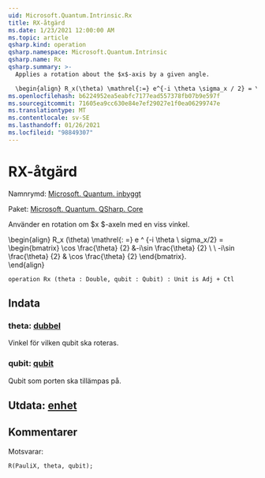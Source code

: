 ```yaml
---
uid: Microsoft.Quantum.Intrinsic.Rx
title: RX-åtgärd
ms.date: 1/23/2021 12:00:00 AM
ms.topic: article
qsharp.kind: operation
qsharp.namespace: Microsoft.Quantum.Intrinsic
qsharp.name: Rx
qsharp.summary: >-
  Applies a rotation about the $x$-axis by a given angle.

  \begin{align} R_x(\theta) \mathrel{:=} e^{-i \theta \sigma_x / 2} = \begin{bmatrix} \cos \frac{\theta}{2} & -i\sin \frac{\theta}{2}  \\\\ -i\sin \frac{\theta}{2} & \cos \frac{\theta}{2} \end{bmatrix}. \end{align}
ms.openlocfilehash: b6224952ea5eabfc7177ead557378fb07b9e597f
ms.sourcegitcommit: 71605ea9cc630e84e7ef29027e1f0ea06299747e
ms.translationtype: MT
ms.contentlocale: sv-SE
ms.lasthandoff: 01/26/2021
ms.locfileid: "98849307"
---
```

# <a name="rx-operation"></a>RX-åtgärd

Namnrymd: [Microsoft. Quantum. inbyggt](xref:Microsoft.Quantum.Intrinsic)

Paket: [Microsoft. Quantum. QSharp. Core](https://nuget.org/packages/Microsoft.Quantum.QSharp.Core)


Använder en rotation om $x $-axeln med en viss vinkel.

\begin{align} R_x (\theta) \mathrel{: =} e ^ {-i \theta \ sigma_x/2} = \begin{bmatrix} \cos \frac{\theta} {2} &-i\sin \frac{\theta} {2} \\ \\ -i\sin \frac{\theta} {2} & \cos \frac{\theta} {2} \end{bmatrix}.  
\end{align}

```qsharp
operation Rx (theta : Double, qubit : Qubit) : Unit is Adj + Ctl
```


## <a name="input"></a>Indata

### <a name="theta--double"></a>theta: [dubbel](xref:microsoft.quantum.lang-ref.double)

Vinkel för vilken qubit ska roteras.


### <a name="qubit--qubit"></a>qubit: [qubit](xref:microsoft.quantum.lang-ref.qubit)

Qubit som porten ska tillämpas på.



## <a name="output--unit"></a>Utdata: [enhet](xref:microsoft.quantum.lang-ref.unit)



## <a name="remarks"></a>Kommentarer

Motsvarar:

```qsharp
R(PauliX, theta, qubit);
```